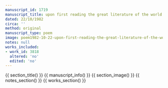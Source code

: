 ```yaml
---
manuscript_id: 1719
manuscript_title: upon first reading the great literature of the world
dated: 22/10/1982
circa: ''
method: original
manuscript_type: poem
image: poem1982-10-22-upon-first-reading-the-great-literature-of-the-world.jpg
notes: null
works_included:
- work_id: 3818
  altered: 'no'
  edited: 'no'
---
```


{{ section_title() }}
{{ manuscript_info() }}
{{ section_image() }}
{{ notes_section() }}
{{ works_section() }}
